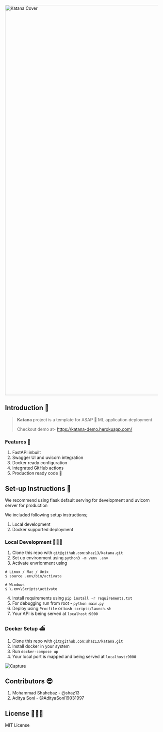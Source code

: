 <img width="1280" alt="Katana Cover" src="https://user-images.githubusercontent.com/24438869/111058809-03a5a100-84b7-11eb-958a-a846b1a277b1.png">

## Introduction 🌻
> **Katana** project is a template for ASAP 🚀 ML application deployment
>
> Checkout demo at- https://katana-demo.herokuapp.com/

### Features 🎉
1. FastAPI inbuilt
2. Swagger UI and uvicorn integration
3. Docker ready configuration
4. Integrated GitHub actions
5. Production ready code 🚀

## Set-up Instructions 🔧
We recommend using flask default serving for development and uvicorn server for production

We included following setup instructions;

1. Local development 
2. Docker supported deployment


### Local Development 👨🏻‍💻
1. Clone this repo with `git@github.com:shaz13/katana.git`
2. Set up environment using `python3 -m venv .env`
3. Activate envrionment using 
```
# Linux / Mac / Unix
$ source .env/bin/activate

# Windows
$ \.env\Scripts\activate
```
4. Install requirements using `pip install -r requirements.txt`
5. For debugging run from root - `python main.py`
6. Deploy using `Procfile` or `bash scripts/launch.sh`
7. Your API is being served at `localhost:9000`

### Docker Setup ⛴
1. Clone this repo with `git@github.com:shaz13/katana.git`
2. Install docker in your system
3. Run `docker-compose up`
4. Your local port is mapped and being served at `localhost:9000`

![Capture](https://user-images.githubusercontent.com/24438869/111058914-bd9d0d00-84b7-11eb-9d3c-ecd2e4331013.PNG)



## Contributors 😎
1. Mohammad Shahebaz - @shaz13
2. Aditya Soni - @AdityaSoni19031997

## License 👩🏻‍💼
MIT License
